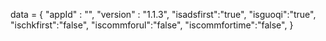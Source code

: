 <span id = 'versionData'>data = {
  "appId" : "",
  "version" : "1.1.3",
  "isadsfirst":"true",
  "isguoqi":"true",
  "ischkfirst":"false",
  "iscommforul":"false",
  "iscommfortime":"false",
}</span>
